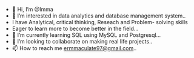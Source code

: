 - 👋 Hi, I’m @Imma
- 👀 I’m interested in data analytics and database management system..
- I have Analytical, critical thinking, Reseach and Problem- solving skills
-  Eager to learn more to become better in the field...
- 🌱 I’m currently learning SQL using MySQL and Postgresql...
- 💞️ I’m looking to collaborate on making real life projects..
- 📫 How to reach me ermmaculate97@gmail.com..

<!---
Litaoge/Litaoge is a ✨ special ✨ repository because its `README.md` (this file) appears on your GitHub profile.
You can click the Preview link to take a look at your changes.
--->
